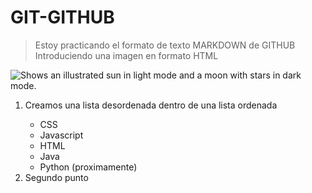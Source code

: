 # GIT-GITHUB
> Estoy practicando el formato de texto MARKDOWN de GITHUB
Introduciendo una imagen en formato HTML
<picture>
  <source media="(prefers-color-scheme: dark)" srcset="https://user-images.githubusercontent.com/25423296/163456776-7f95b81a-f1ed-45f7-b7ab-8fa810d529fa.png">
  <source media="(prefers-color-scheme: light)" srcset="https://user-images.githubusercontent.com/25423296/163456779-a8556205-d0a5-45e2-ac17-42d089e3c3f8.png">
  <img alt="Shows an illustrated sun in light mode and a moon with stars in dark mode." src="https://user-images.githubusercontent.com/25423296/163456779-a8556205-d0a5-45e2-ac17-42d089e3c3f8.png">
</picture>

<ol>
  <li>Creamos una lista desordenada dentro de una lista ordenada</li>
  <ul>
    <li>CSS</li>
    <li>Javascript</li>
    <li>HTML</li>
    <li>Java</li>
    <li>Python (proximamente)</li>
  </ul>
  <li>Segundo punto</li>
</ol>
